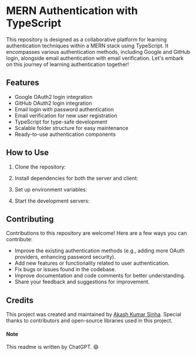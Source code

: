 # MERN Authentication with TypeScript

This repository is designed as a collaborative platform for learning authentication techniques within a MERN stack using TypeScript. It encompasses various authentication methods, including Google and GitHub login, alongside email authentication with email verification. Let's embark on this journey of learning authentication together!

## Features

- Google OAuth2 login integration
- GitHub OAuth2 login integration
- Email login with password authentication
- Email verification for new user registration
- TypeScript for type-safe development
- Scalable folder structure for easy maintenance
- Ready-to-use authentication components

## How to Use

1. Clone the repository:

2. Install dependencies for both the server and client:

3. Set up environment variables:

4. Start the development servers:

## Contributing

Contributions to this repository are welcome! Here are a few ways you can contribute:

- Improve the existing authentication methods (e.g., adding more OAuth providers, enhancing password security).
- Add new features or functionality related to user authentication.
- Fix bugs or issues found in the codebase.
- Improve documentation and code comments for better understanding.
- Share your feedback and suggestions for improvement.

## Credits

This project was created and maintained by [Akash Kumar Sinha](https://github.com/Akash-Kumar-Sinha). Special thanks to contributors and open-source libraries used in this project.

#### Note

This readme is written by ChatGPT. 😄
